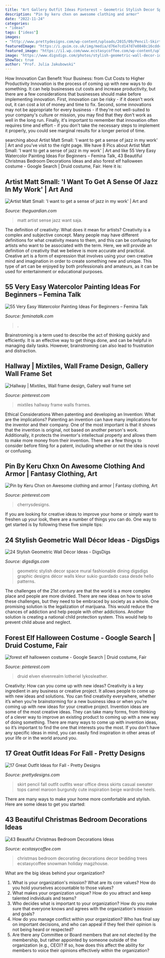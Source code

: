 ```yaml
---
title: "Art Gallery Outfit Ideas Pinterest ~ Geometric Stylish Decor Space Mural Fashionable Dining Digsdigs Graphic Designs Décor Walls Kleur Sukio Guardado Casa Desde Hello Patterns"
description: "Pin by keru chxn on awesome clothing and armor"
date: "2022-11-24"
categories:
- "ideas"
tags: ["ideas"]
images:
- "http://www.prettydesigns.com/wp-content/uploads/2015/09/Pencil-Skirt.jpg"
featuredImage: "https://i.guim.co.uk/img/media/d76e7cd147d7e0848c16cddc85a7dce177080d8e/0_0_3024_4032/master/3024.jpg?width=300&amp;quality=85&amp;auto=format&amp;fit=max&amp;s=3e96952bdabac9dfb6617b67ea6db0c4"
featured_image: "https://i1.wp.com/www.ecstasycoffee.com/wp-content/uploads/2016/11/Snowman-Christmas-Bedroom.jpg?resize=550%2C820"
image: "https://www.digsdigs.com/photos/stylish-geometric-wall-decor-ideas-25-554x830.jpg"
ShowToc: true
author: "Prof. Julia Jakubowski"
---
```



How Innovation Can Benefit Your Business: from Cut Costs to Higher Productivity
Innovation is the process of coming up with new ways to do something. It can help businesses cut costs and increase productivity, but there are a few considerations that businesses should make before implementing innovation. First, innovation can be risky - if it doesn't work out, it can cost a lot of money and time to fix. Second, some innovations may not be appropriate for every business - if they're not well-suited to your company's culture or mission, you may find that they don't work as well in the long run. Finally, it's important to remember that innovation often requires time and effort - if you don't take the necessary steps to implement it properly, you could see marginal results for a longer period of time.

	

		
searching about Artist Matt Small: &#039;I want to get a sense of jazz in my work&#039; | Art and you've visit to the right page. We have 8 Pics about Artist Matt Small: &#039;I want to get a sense of jazz in my work&#039; | Art and like 55 Very Easy Watercolor Painting Ideas For Beginners – Femina Talk, 43 Beautiful Christmas Bedroom Decorations Ideas and also forest elf halloween costume - Google Search | Druid costume, Fair. Here it is:
		
    
## Artist Matt Small: &#039;I Want To Get A Sense Of Jazz In My Work&#039; | Art And

<img loading=lazy src="https://i.guim.co.uk/img/media/d76e7cd147d7e0848c16cddc85a7dce177080d8e/0_0_3024_4032/master/3024.jpg?width=300&amp;quality=85&amp;auto=format&amp;fit=max&amp;s=3e96952bdabac9dfb6617b67ea6db0c4" onerror="this.onerror=null;this.src='https://tse2.mm.bing.net/th?id=OIP.Jc87hXmP5h0hElaGbFj00AAAAA&amp;pid=15.1';" alt="Artist Matt Small: &#039;I want to get a sense of jazz in my work&#039; | Art and">

_Source: theguardian.com_

>matt artist sense jazz want saja. 

	

The definition of creativity: What does it mean for artists?
Creativity is a complex and subjective concept. Many people may have different definitions for what creativity means to them, and this can be confusing for artists who want to be associated with the term. Here, we will provide an definition of creativity that we believe is more accurate and practical. Creative art is a form of expression that involves using your own creative mind and imagination in order to create something new and unique. This type of art can be enjoyed by both professionals and amateurs, as it can be used for entertainment or educational purposes.

    
## 55 Very Easy Watercolor Painting Ideas For Beginners – Femina Talk

<img loading=lazy src="https://www.feminatalk.com/wp-content/uploads/2018/08/Very-Easy-Watercolor-Painting-Ideas-for-beginners00002.jpg" onerror="this.onerror=null;this.src='https://tse4.mm.bing.net/th?id=OIP.ohjgvPs_VJfWpOy9Ot9rdAHaLH&amp;pid=15.1';" alt="55 Very Easy Watercolor Painting Ideas For Beginners – Femina Talk">

_Source: feminatalk.com_

>. 

	

Brainstroming is a term used to describe the act of thinking quickly and efficiently. It is an effective way to get things done, and can be helpful in managing daily tasks. However, brainstroming can also lead to frustration and distraction.

    
## Hallway | Mixtiles, Wall Frame Design, Gallery Wall Frame Set

<img loading=lazy src="https://i.pinimg.com/736x/c3/0b/6d/c30b6dfd1ca9969d8e7e3bab097cf8d7.jpg" onerror="this.onerror=null;this.src='https://tse1.mm.bing.net/th?id=OIP.qQSKu8q92DJ4QSTDx4mqvQHaOk&amp;pid=15.1';" alt="Hallway | Mixtiles, Wall frame design, Gallery wall frame set">

_Source: pinterest.com_

>mixtiles hallway frame walls frames. 

	

Ethical Considerations When patenting and developing an Invention: What are the implications?
Patenting an invention can have many implications for the inventor and their company. One of the most important is that it shows that the invention is original, not based on another person's work. Additionally, it protects the inventor's intellectual property and allows them to make more money from their invention. There are a few things to consider before filing for a patent, including whether or not the idea is novel or confusing.

    
## Pin By Keru Chxn On Awesome Clothing And Armor | Fantasy Clothing, Art

<img loading=lazy src="https://i.pinimg.com/736x/7f/a8/b0/7fa8b0b42e1ed3a453e42d20f8a7935e--manga-clothes-character-outfits.jpg" onerror="this.onerror=null;this.src='https://tse1.mm.bing.net/th?id=OIP.lc_WLneEP09Ei7pwIlj9ggHaM0&amp;pid=15.1';" alt="Pin by Keru Chxn on Awesome clothing and armor | Fantasy clothing, Art">

_Source: pinterest.com_

>cherrysdesigns. 

	

If you are looking for creative ideas to improve your home or simply want to freshen up your look, there are a number of things you can do. One way to get started is by following these five simple tips: 

    
## 24 Stylish Geometric Wall Décor Ideas - DigsDigs

<img loading=lazy src="https://www.digsdigs.com/photos/stylish-geometric-wall-decor-ideas-25-554x830.jpg" onerror="this.onerror=null;this.src='https://tse3.mm.bing.net/th?id=OIP.FyLQVmj9R72-iLHjFnaV_wHaLG&amp;pid=15.1';" alt="24 Stylish Geometric Wall Décor Ideas - DigsDigs">

_Source: digsdigs.com_

>geometric stylish decor space mural fashionable dining digsdigs graphic designs décor walls kleur sukio guardado casa desde hello patterns. 

	

The challenges of the 21st century are that the world is a more complex place and people are more divided. There are new ideas on how to solve these challenges, but they need to be embraced by society as a whole. One promising solution is the legalization of marijuana. This would reduce the chances of addiction and help people with other addictions. Another solution is creating a national child protection system. This would help to prevent child abuse and neglect.

    
## Forest Elf Halloween Costume - Google Search | Druid Costume, Fair

<img loading=lazy src="https://i.pinimg.com/736x/60/10/6d/60106d853c14800db43d9fd00a6d6bf0.jpg" onerror="this.onerror=null;this.src='https://tse4.mm.bing.net/th?id=OIP.AHSWXuffMpR6iuKO8Ia27gHaLG&amp;pid=15.1';" alt="forest elf halloween costume - Google Search | Druid costume, Fair">

_Source: pinterest.com_

>druid elven elvenrealm lotheriel lykosleather. 

	

Creativity: How can you come up with new ideas?
Creativity is a key ingredient in any business or creative project. It allows people to come up with new ideas and solutions. You can find creativity everywhere, whether it’s when you’re brainstorming for a new business idea or when you’re coming up with new ideas for your creative project.
Invention ideas are some of the most creative ideas. They can take many forms, from thinking of a clever way to improve an existing product to coming up with a new way of doing something. There are many ways to come up with invention ideas, so it’s important to find the one that interests you the most. If you don’t have any specific ideas in mind, you can easily find inspiration in other areas of your life or in the world around you.

    
## 17 Great Outfit Ideas For Fall - Pretty Designs

<img loading=lazy src="http://www.prettydesigns.com/wp-content/uploads/2015/09/Pencil-Skirt.jpg" onerror="this.onerror=null;this.src='https://tse3.mm.bing.net/th?id=OIP.paeq-mxH-YZzy1-7Gul5NgHaMy&amp;pid=15.1';" alt="17 Great Outfit Ideas for Fall - Pretty Designs">

_Source: prettydesigns.com_

>skirt pencil fall outfit outfits wear office dress skirts casual sweater tops camel maroon burgundy cute inspiration beige wardrobe heels. 

	

There are many ways to make your home more comfortable and stylish. Here are some ideas to get you started: 

    
## 43 Beautiful Christmas Bedroom Decorations Ideas

<img loading=lazy src="https://i1.wp.com/www.ecstasycoffee.com/wp-content/uploads/2016/11/Snowman-Christmas-Bedroom.jpg?resize=550%2C820" onerror="this.onerror=null;this.src='https://tse1.mm.bing.net/th?id=OIP.OrQut2em28P_i0_RxuDtHwHaLC&amp;pid=15.1';" alt="43 Beautiful Christmas Bedroom Decorations Ideas">

_Source: ecstasycoffee.com_

>christmas bedroom decorating decorations decor bedding trees ecstasycoffee snowman holiday magzhouse. 

	

What are the big ideas behind your organization?
1. What is your organization's mission? What are its core values? How do you hold yourselves accountable to those values?
2. What makes your organization unique? How do you attract and keep talented individuals and teams?
3. Who decides what is important to your organization? How do you make sure that everyone knows and agrees with the organization's mission and goals?
4. How do you manage conflict within your organization? Who has final say on important decisions, and who can appeal if they feel their opinion is not being heard or respected?
5. Are there any Committee or Board members that are not elected by the membership, but rather appointed by someone outside of the organization (e.g., CEO)? If so, how does this affect the ability for members to voice their opinions effectively within the organization?

